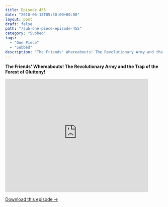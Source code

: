 ```yaml
---
title: Episode 455
date: "2010-06-13T05:30:00+00:00"
layout: post
draft: false
path: "/sub-one-piece-episode-455"
category: "Subbed"
tags:
  - "One Piece"
  - "Subbed"
description: "The Friends' Whereabouts! The Revolutionary Army and the Trap of the Forest of Gluttony!"
---
```


**The Friends' Whereabouts! The Revolutionary Army and the Trap of the Forest of Gluttony!**

<iframe width="640" height="360" src="https://www.rapidvideo.com/e/G6FRPET2EK" frameborder="0" marginwidth=0 marginheight=0 scrolling=no allowfullscreen style="max-width:90%;"></iframe>

<a href="http://ouo.io/qs/eCodkFEQ?s=https://www.rapidvideo.com/d/G6FRPET2EK" class="styled_a">Download this episode →</a>

